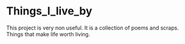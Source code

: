 # Things_I_live_by

This project is very non useful.
It is a collection of poems and scraps.
Things that make life worth living. 
